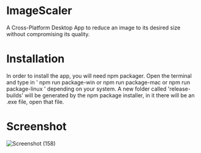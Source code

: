 # ImageScaler
A Cross-Platform Desktop App to reduce an image to its desired size without compromising its quality.

# Installation
In order to install the app, you will need npm packager.
Open the terminal and type in ' npm run package-win or npm run package-mac or npm run package-linux ' depending on your system.
A new folder called 'release-builds' will be generated by the npm package installer, in it there will be an .exe file, open that file.

# Screenshot
![Screenshot (158)](https://user-images.githubusercontent.com/38558296/85948343-08004d00-b96e-11ea-8b4b-fcbd3db130de.png)
